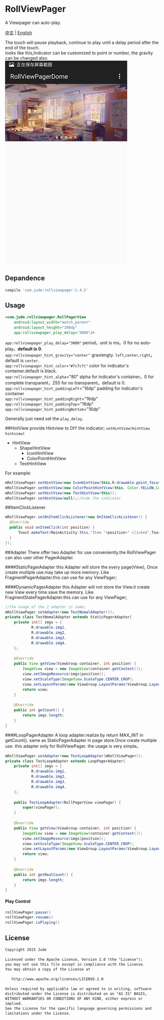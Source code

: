 # RollViewPager
A Viewpager can auto-play.

[中文](https://github.com/Jude95/RollViewPager/blob/master/README_ch.md) | [English](https://github.com/Jude95/RollViewPager/blob/master/README.md)

The touch will pause playback, continue to play until a delay period after the end of the touch.  
looks like this,Indicator can be customized to point or number, the gravity can be changed also.  
![example](example.jpg)

## Depandence
```groovy
compile 'com.jude:rollviewpager:1.4.5'
```

## Usage
```xml
<com.jude.rollviewpager.RollPagerView
    android:layout_width="match_parent"
    android:layout_height="180dp"
    app:rollviewpager_play_delay="3000"/>
```

`app:rollviewpager_play_delay="3000"`  period，unit is ms。0 for no auto-play。**default is 0**.  
`app:rollviewpager_hint_gravity="center"` graviengty. `left`,`center`,`right`。default is `center`.  
`app:rollviewpager_hint_color="#7c7c7c"`  color for indicator's container.default is black.  
`app:rollviewpager_hint_alpha`="80"  alpha for indicator's container。0 for complete transparent，255 for no transparent。default is 0.  
`app:rollviewpager_hint_paddingLeft`="16dp"  padding for indicator's container  
`app:rollviewpager_hint_paddingRight`="16dp"  
`app:rollviewpager_hint_paddingTop`="16dp"  
`app:rollviewpager_hint_paddingBottom`="16dp"  

Generally just need set the `play_delay`.  

##HintView
provide Hintview to DIY the indicator;
`setHintView(HintView hintview)`

+ HintView
    + ShapeHintView
        + IconHintView
        + ColorPointHintView
    + TextHintView

For example:
```java
mRollViewPager.setHintView(new IconHintView(this,R.drawable.point_focus,R.drawable.point_normal));
mRollViewPager.setHintView(new ColorPointHintView(this, Color.YELLOW,Color.WHITE));
mRollViewPager.setHintView(new TextHintView(this));
mRollViewPager.setHintView(null);//hide the indicator
```
##ItemClickListener
```java
mRollViewPager.setOnItemClickListener(new OnItemClickListener() {
  @Override
  public void onItemClick(int position) {
      Toast.makeText(MainActivity.this,"Item "+position+" clicked",Toast.LENGTH_SHORT).show();
  }
});
```

##Adapter
There offer two Adapter for use conveniently.the RollViewPager can also user other PagerAdapter.

####StaticPagerAdapter
this Adapter will store the every page(View), Once create multiple use.may take up more memory.
Like FragmentPagerAdapter.this can use for any ViewPager;

####DynamicPagerAdapter
this Adapter will not store the View.it create new View every time.save the memory.
Like FragmentStatePagerAdapter.this can use for any ViewPager;
```java
//the usage of the 2 adapter is same;
mRollViewPager.setAdapter(new TestNomalAdapter());
private class TestNomalAdapter extends StaticPagerAdapter{
    private int[] imgs = {
            R.drawable.img1,
            R.drawable.img2,
            R.drawable.img3,
            R.drawable.img4,
    };

    @Override
    public View getView(ViewGroup container, int position) {
        ImageView view = new ImageView(container.getContext());
        view.setImageResource(imgs[position]);
        view.setScaleType(ImageView.ScaleType.CENTER_CROP);
        view.setLayoutParams(new ViewGroup.LayoutParams(ViewGroup.LayoutParams.MATCH_PARENT, ViewGroup.LayoutParams.MATCH_PARENT));
        return view;
    }
    
    @Override
    public int getCount() {
        return imgs.length;
    }
}
```

####LoopPagerAdapter
A loop adapter.realize by return MAX_INT in getCount().
same as StaticPagerAdapter in page store.Once create multiple use.
this adapter only for RollViewPager.
the usage is very simple。
```java
mRollViewPager.setAdapter(new TestLoopAdapter(mRollViewPager));
private class TestLoopAdapter extends LoopPagerAdapter{
    private int[] imgs = {
            R.drawable.img1,
            R.drawable.img2,
            R.drawable.img3,
            R.drawable.img4,
    };
    
    public TestLoopAdapter(RollPagerView viewPager) {
        super(viewPager);
    }
    
    @Override
    public View getView(ViewGroup container, int position) {
        ImageView view = new ImageView(container.getContext());
        view.setImageResource(imgs[position]);
        view.setScaleType(ImageView.ScaleType.CENTER_CROP);
        view.setLayoutParams(new ViewGroup.LayoutParams(ViewGroup.LayoutParams.MATCH_PARENT, ViewGroup.LayoutParams.MATCH_PARENT));
        return view;
    }
    
    @Override
    public int getRealCount() {
        return imgs.length;
    }
}
```
#### Play Control
```java
rollViewPager.pause()
rollViewPager.resume()
rollViewPager.isPlaying()
```
License
-------

    Copyright 2015 Jude

    Licensed under the Apache License, Version 2.0 (the "License");
    you may not use this file except in compliance with the License.
    You may obtain a copy of the License at

       http://www.apache.org/licenses/LICENSE-2.0

    Unless required by applicable law or agreed to in writing, software
    distributed under the License is distributed on an "AS IS" BASIS,
    WITHOUT WARRANTIES OR CONDITIONS OF ANY KIND, either express or implied.
    See the License for the specific language governing permissions and
    limitations under the License.
